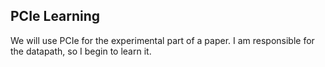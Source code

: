 ## PCIe Learning ##

We will use PCIe for the experimental part of a paper. I am responsible for the datapath, so I begin to learn it.